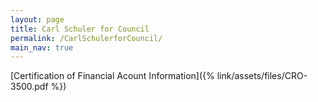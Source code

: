 ```yaml
---
layout: page
title: Carl Schuler for Council
permalink: /CarlSchulerforCouncil/
main_nav: true
---
```


[Certification of Financial Acount Information]({% link/assets/files/CRO-3500.pdf %})
